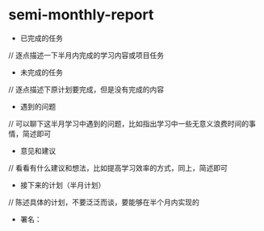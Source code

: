 # semi-monthly-report

* 已完成的任务

// 逐点描述一下半月内完成的学习内容或项目任务


* 未完成的任务

// 逐点描述下原计划要完成，但是没有完成的内容


* 遇到的问题

// 可以聊下这半月学习中遇到的问题，比如指出学习中一些无意义浪费时间的事情，简述即可


* 意见和建议

// 看看有什么建议和想法，比如提高学习效率的方式，同上，简述即可


* 接下来的计划（半月计划）

// 陈述具体的计划，不要泛泛而谈，要能够在半个月内实现的


* 署名：


